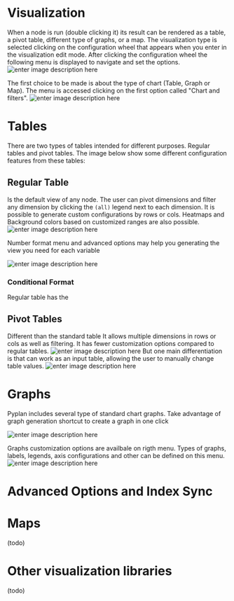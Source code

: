 # Visualization
When a node is run (double clicking it) its result can be rendered as a table, a pivot table, different type of graphs, or a map.
The visualization type is selected clicking on the configuration wheel that appears when you enter in the visualization edit mode. After clicking the configuration wheel the following menu is displayed to navigate and set the options.
![enter image description here](http://img.pyplan.org/viz-edit2.png)

The first choice to be made is about the type of chart (Table, Graph or Map). The menu is accessed clicking on the first option called "Chart and filters".
![enter image description here](http://img.pyplan.org/viz-viz-type1.png)


# Tables
There are two types of tables intended for different purposes. 
Regular tables and pivot tables.
The image below show some different configuration features from these tables:


## Regular Table
Is the default view of any node. The user can pivot dimensions and filter any dimension by clicking the `(all)` legend next to each dimension.
It is possible to generate custom configurations by rows or cols. Heatmaps and Background colors based on customized ranges are also possible.
 ![enter image description here](http://img.pyplan.org/viz-table-standard.png)
 
Number format menu and advanced options may help you generating the view you need for each variable

![enter image description here](http://img.pyplan.org/Vizua_tables_format.png)

### Conditional Format
Regular table has the 

## Pivot Tables
Different than the standard table It allows multiple dimensions in rows or cols as well as filtering.
It has fewer customization options compared to regular tables.
![enter image description here](http://img.pyplan.org/viz-tables-dif1.png)
But one main differentiation is that can work as an input table, allowing the user to manually change table values.
![enter image description here](http://img.pyplan.org/viz-edit-table.png)
# Graphs
Pyplan includes several type of standard chart graphs.
Take advantage of graph generation shortcut to create a graph in one click

![enter image description here](http://img.pyplan.org/Visua_table_n_graph.png)

Graphs customization options are availbale on rigth menu. 
Types of graphs, labels, legends, axis configurations and other can be defined on this menu.
 ![enter image description here](http://img.pyplan.org/Visua_graph_cust.png)
# Advanced Options and Index Sync
# Maps
(todo)
# Other visualization libraries
(todo)




<!--stackedit_data:
eyJoaXN0b3J5IjpbLTE4ODQyMzA4NzMsODExNTI2Njc0LDExNT
QzMjM5ODYsMzA3NzExOTI1LDQ1MzkxOTMwNiwxMzkyMzY4NTM4
LC02NDU3NjExMjMsMTAxMTY5NjM3MiwtNzE2MTEwNzM4LC0xMT
IyODkwNjk1LC03NDQ5MjA4MjEsLTExMjI4OTA2OTUsLTc0NDky
MDgyMSwtNzc5MDE4NjM5LC0yMTE4OTc2MTEyLDE5NDg5NzU5OD
EsMTE1NTA5MTM3MSwtMTA5NTU3NzE1MiwxMTk2MDY1NzIxLC0y
ODI5Mzk0NjJdfQ==
-->